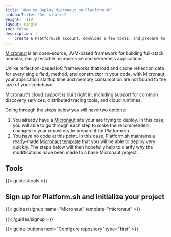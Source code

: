 ```yaml
---
title: "How to Deploy Micronaut on Platform.sh"
sidebarTitle: "Get started"
weight: -110
layout: single
toc: false
description: |
    Create a Platform.sh account, download a few tools, and prepare to deploy Micronaut.
---
```


[Micronaut](https://micronaut.io/) is an open-source, JVM-based framework for building full-stack, modular, easily testable microservice and serverless applications.

Unlike reflection-based IoC frameworks that load and cache reflection data for every single field, method, and constructor in your code, with Micronaut, your application startup time and memory consumption are not bound to the size of your codebase.

Micronaut's cloud support is built right in, including support for common discovery services, distributed tracing tools, and cloud runtimes.

Going through the steps below you will have two options:

1. You already have a [Micronaut](https://micronaut.io/) site your are trying to deploy. In this case, you will able to go through each step to make the recommended changes to your repository to prepare it for Platform.sh.
2. You have no code at this point. In this case, Platform.sh maintains a ready-made [Micronaut template](https://micronaut.io/launch/) that you will be able to deploy very quickly. The steps below will then hopefully help to clarify why the modifications have been made to a base Micronaut project.

## Tools

{{< guides/tools >}}

## Sign up for Platform.sh and initialize your project

{{< guides/signup name="Micronaut" template="micronaut" >}}

{{< /guides/signup >}}

{{< guide-buttons next="Configure repository" type="first" >}}
